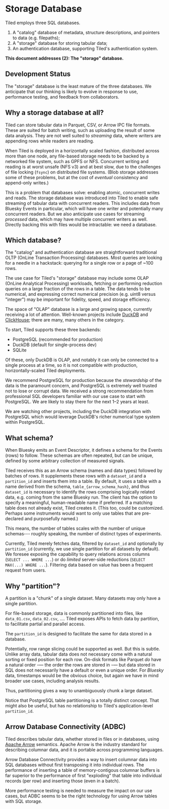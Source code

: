 # Storage Database

Tiled employs three SQL databases.

1. A "catalog" database of metadata, structure descriptions, and pointers to
   data (e.g. filepaths);
2. A "storage" database for storing tabular data;
3. An authentication database, supporting Tiled's authentication system.

**This document addresses (2): The "storage" database.**

## Development Status

The "storage" database is the least mature of the three databases. We
anticipate that our thinking is likely to evolve in response to use,
performance testing, and feedback from collaborators.

## Why a storage database at all?

Tiled can store tabular data in Parquet, CSV, or Arrow IPC file formats. These
are suited for batch writing, such as uploading the result of some data
analysis. They are not well suited to _streaming_ data, where writers are
appending rows while readers are reading.

When Tiled is deployed in a horizontally scaled fashion, distributed across
more than one node, any file-based storage needs to be backed by a networked
file system, such as GPFS or NFS. Concurrent writing and reading is at worst
unsafe (NFS v3) and at best slow, due to the challenges of file locking
(`fsync`) on distributed file systems. (Blob storage addresses some of these
problems, but at the cost of _eventual_ consistency and append-only writes.)

This is a problem that databases solve: enabling atomic, concurrent writes and
reads. The storage database was introduced into Tiled to enable safe streaming
of tabular data with concurrent readers. This includes data from Bluesky Events
in particular, which will have one writer and potentially many concurrent readers.
But we also anticipate use cases for streaming _processed_ data, which may have
multiple concurrent writers as well. Directly backing this with files would be
intractable: we need a database.

## Which database?

The "catalog" and authentication database are straightforward traditional OLTP
(OnLine Transaction Processing) databases. Most queries are looking for a
needle in a hackstack: querying for a single row or a page of ~100 rows.

The use case for Tiled's "storage" database may include some OLAP (OnLine
Analytical Processing) workloads, fetching or performing reduction queries
on a large fraction of the rows in a table. The data tends to be numerical,
and expressing correct numerical precision (e.g. uint8 versus "integer")
may be important for fidelity, speed, and storage efficiency.

The space of "OLAP" database is a large and growing space, currently receiving
a lot of attention. Well-known projects include [DuckDB](https://duckdb.org/)
and [ClickHouse](https://clickhouse.com/); there are many, many others in the
category.

To start, Tiled supports these three backends:

- PostgreSQL (recommended for production)
- DuckDB (default for single-process dev)
- SQLite

Of these, only DuckDB is OLAP, and notably it can only be connected to a single
process at a time, so it is not compatible with production, horizontally-scaled
Tiled deployments.

We recommend PostgreSQL for production because the _stewardship_ of the data is
the paramount concern, and PostgreSQL is extremely well trusted not to lose or
corrupt data. We received a strong recommendation from professional SQL developers
familiar with our use case to start with PostgreSQL. We are likely to stay there
for the next 1–2 years at least.

We are watching other projects, including the DuckDB integration with PostgreSQL
which would leverage DuckDB's richer numerical type system within PostgreSQL.

## What schema?

When Bluesky emits an Event Descriptor, it defines a schema for the Events (rows)
to follow. These schemas are often repeated, but can be unique, defined by
some arbitrary collection of measured signals.

Tiled receives this as an Arrow schema (names and data types) followed by
batches of rows. It supplements these rows with a `dataset_id` and a
`partition_id` and inserts them into a table. By default, it uses a table
with a name derived from the schema, `table_{arrow_schema_hash}`, and thus
`dataset_id` is necessary to identify the rows comprising logically related
data, e.g. coming from the same Bluesky run. The client has the option to
specify a meaningful, human-readable name if preferred. If a matching table
does not already exist, Tiled creates it. (This too, could be customized.
Perhaps some instruments would want to only use tables that are pre-declared
and purposefully named.)

This means, the number of tables scales with the number of unique schemas---
roughly speaking, the number of distinct types of experiments.

Currently, Tiled merely fetches data, filtered by `dataset_id` and optionally
by `partition_id` (currently, we use single partition for all datasets by
default). We foresee exposing the capability to query relations across columns
(`SELECT ... WHERE ...`) or do _limited_ server-side
reductions (`SELECT MAX(...) WHERE ...`). Filtering data based on value has
been a frequent request from users.

## Why "partition"?

A partition is a "chunk" of a single dataset. Many datasets may only
have a single partition.

For file-based storage, data is commonly partitioned into files, like
`data_01.csv`, `data_02.csv`, .... Tiled exposes APIs to fetch data by
partition, to facilitate partial and parallel access.

The `partition_id` is designed to facilitate the same for data stored in
a database.

Potentially, row range slicing could be supported as well. But this is subtle.
Unlike array data, tabular data does not necessary come with a natural sorting
or fixed position for each row. On-disk formats like Parquet _do_ have a
natural order -— the order the rows are stored in -— but data stored in SQL
does not necessarily have a default or even a unique order. For _Bluesky_ data,
timestamps would be the obvious choice, but again we have in mind broader use
cases, including analysis results.

Thus, partitioning gives a way to unambiguously chunk a large dataset.

Notice that PostgreSQL table partitioning is a totally distinct concept. That
might also be useful, but has no relationship to Tiled's application-level
`partition_id`.

## Arrow Database Connectivity (ADBC)

Tiled describes tabular data, whether stored in files or in databases, using
[Apache Arrow](https://arrow.apache.org/) semantics. Apache Arrow is the
industry standard for describing columnar data, and it is portable across
programming languages.

Arrow Database Connectivity provides a way to insert columnar data into SQL
databases without first transposing it into individual rows. The performance
of inserting a table of memory-contigous columnar buffers is far superior
to the performance of first "exploding" that table into individual records
(per row) and inserting those (even in a batch).

More performance testing is needed to measure the impact on our use cases, but
ADBC seems to be the right technology for using Arrow tables with SQL storage.
